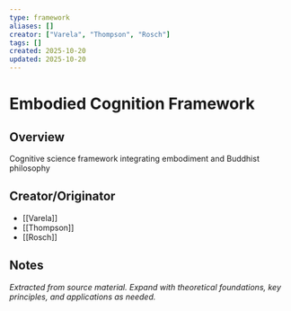 ```yaml
---
type: framework
aliases: []
creator: ["Varela", "Thompson", "Rosch"]
tags: []
created: 2025-10-20
updated: 2025-10-20
---
```


# Embodied Cognition Framework

## Overview

Cognitive science framework integrating embodiment and Buddhist philosophy

## Creator/Originator

- [[Varela]]
- [[Thompson]]
- [[Rosch]]

## Notes

*Extracted from source material. Expand with theoretical foundations, key principles, and applications as needed.*
